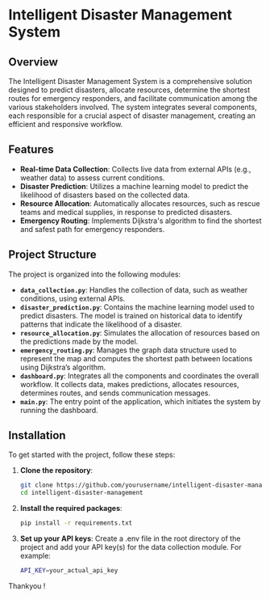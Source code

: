 # Intelligent Disaster Management System

## Overview

The Intelligent Disaster Management System is a comprehensive solution designed to predict disasters, allocate resources, determine the shortest routes for emergency responders, and facilitate communication among the various stakeholders involved. The system integrates several components, each responsible for a crucial aspect of disaster management, creating an efficient and responsive workflow.

## Features

- **Real-time Data Collection**: Collects live data from external APIs (e.g., weather data) to assess current conditions.
- **Disaster Prediction**: Utilizes a machine learning model to predict the likelihood of disasters based on the collected data.
- **Resource Allocation**: Automatically allocates resources, such as rescue teams and medical supplies, in response to predicted disasters.
- **Emergency Routing**: Implements Dijkstra's algorithm to find the shortest and safest path for emergency responders.

## Project Structure

The project is organized into the following modules:

- **`data_collection.py`**: Handles the collection of data, such as weather conditions, using external APIs.
- **`disaster_prediction.py`**: Contains the machine learning model used to predict disasters. The model is trained on historical data to identify patterns that indicate the likelihood of a disaster.
- **`resource_allocation.py`**: Simulates the allocation of resources based on the predictions made by the model.
- **`emergency_routing.py`**: Manages the graph data structure used to represent the map and computes the shortest path between locations using Dijkstra’s algorithm.
- **`dashboard.py`**: Integrates all the components and coordinates the overall workflow. It collects data, makes predictions, allocates resources, determines routes, and sends communication messages.
- **`main.py`**: The entry point of the application, which initiates the system by running the dashboard.

## Installation

To get started with the project, follow these steps:

1. **Clone the repository**:
   ```bash
   git clone https://github.com/yourusername/intelligent-disaster-management.git
   cd intelligent-disaster-management
    ```

2. **Install the required packages**:
   ```bash
   pip install -r requirements.txt
   ```
3. **Set up your API keys**:
   Create a .env file in the root directory of the project and add your API key(s) for the data collection module. For example:
   ```bash
   API_KEY=your_actual_api_key
   ```
Thankyou !

